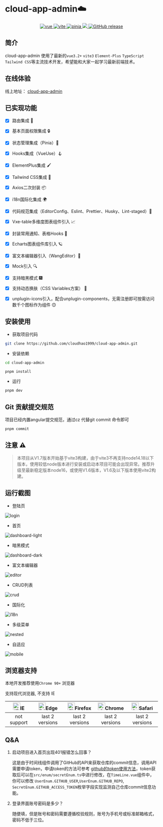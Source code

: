<h1>cloud-app-admin☁️</h1>

<p align="center">
  <a href="https://github.com/vuejs/core">
    <img src="https://img.shields.io/badge/vue-3.2.37-brightgreen.svg" alt="vue">
  </a>
  <a href="https://github.com/vitejs/vite">
    <img src="https://img.shields.io/badge/vite-3.0.5-brightgreen.svg" alt="vite">
  </a>
  <a href="https://github.com/vuejs/pinia">
    <img src="https://img.shields.io/badge/pinia-2.0.17-brightgreen.svg" alt="pinia">
  </a>
  <a href="https://github.com/cloudhao1999/cloud-app-admin/blob/master/LICENSE">
    <img src="https://img.shields.io/github/license/cloudhao1999/cloud-app-admin">
  </a>
  <a href="https://github.com/cloudhao1999/cloud-app-admin/releases">
    <img src="https://img.shields.io/github/v/release/cloudhao1999/cloud-app-admin.svg" alt="GitHub release">
  </a>
</p>

## 简介

cloud-app-admin 使用了最新的`vue3.2+` `vite3` `Element-Plus` `TypeScript` `Tailwind CSS`等主流技术开发，希望能和大家一起学习最新前端技术。

## 在线体验

线上地址： [cloud-app-admin](https://cloudhao1999.github.io/cloud-app-admin/)

## 已实现功能

- [x] 路由集成 🧭
- [x] 基本页面权限集成 🔒
- [x] 状态管理集成（Pinia）🍍
- [x] Hooks集成（VueUse）🪝
- [x] ElementPlus集成 🖌️
- [x] Tailwind CSS集成 🌹
- [x] Axios二次封装 📦
- [x] i18n国际化集成 🌍
- [x] 代码规范集成（EditorConfig、Eslint、Prettier、Husky、Lint-staged）📒
- [x] Vxe-table多维度图表组件引入 📈
- [x] 封装常用通知、表格Hooks 🎺
- [x] Echarts图表组件库引入 🪐
- [x] 富文本编辑器引入（WangEditor）📝
- [x] Mock引入 🔍
- [x] 支持暗黑模式 🎆
- [x] 支持动态换肤（CSS Variables方案） 🌈
- [x] unplugin-icons引入，配合unplugin-components，无需注册即可按需访问数千个图标作为组件 😊


## 安装使用

- 获取项目代码

```bash
git clone https://github.com/cloudhao1999/cloud-app-admin.git
```

- 安装依赖

```bash
cd cloud-app-admin

pnpm install

```


- 运行

```bash
pnpm dev
```

## Git 贡献提交规范

项目已经内置angular提交规范，通过cz 代替git commit 命令即可

```bash
pnpm commit
```

## 注意 ⚠️
> 本项目从V1.7版本开始基于vite3构建，由于vite3不再支持node14.18以下版本，使用较低node版本进行安装或启动本项目可能会出现异常。推荐升级至最新稳定版本node16，或使用V1.6版本，V1.6及以下版本使用vite2构建。

## 运行截图

- 登陆页

![login](./screenshot/login.png)

- 首页

![dashboard-light](./screenshot/dashboard-light.png)

- 暗黑模式

![dashboard-dark](./screenshot/dashboard-dark.png)

- 富文本编辑器

![editor](./screenshot/editor.png)

- CRUD列表

![crud](./screenshot/crud.png)

- 国际化

![i18n](./screenshot/i18n.png)

- 多级菜单

![nested](./screenshot/nested.png)

- 自适应

![mobile](./screenshot/mobile.png)

## 浏览器支持

本地开发推荐使用`Chrome 90+` 浏览器

支持现代浏览器, 不支持 IE

| [<img src="https://raw.githubusercontent.com/alrra/browser-logos/master/src/archive/internet-explorer_9-11/internet-explorer_9-11_48x48.png" alt="IE" width="24px" height="24px"  />](http://godban.github.io/browsers-support-badges/)IE | [<img src="https://raw.githubusercontent.com/alrra/browser-logos/master/src/edge/edge_48x48.png" alt=" Edge" width="24px" height="24px" />](http://godban.github.io/browsers-support-badges/)Edge | [<img src="https://raw.githubusercontent.com/alrra/browser-logos/master/src/firefox/firefox_48x48.png" alt="Firefox" width="24px" height="24px" />](http://godban.github.io/browsers-support-badges/)Firefox | [<img src="https://raw.githubusercontent.com/alrra/browser-logos/master/src/chrome/chrome_48x48.png" alt="Chrome" width="24px" height="24px" />](http://godban.github.io/browsers-support-badges/)Chrome | [<img src="https://raw.githubusercontent.com/alrra/browser-logos/master/src/safari/safari_48x48.png" alt="Safari" width="24px" height="24px" />](http://godban.github.io/browsers-support-badges/)Safari |
| :----------------------------------------------------------: | :----------------------------------------------------------: | :----------------------------------------------------------: | :----------------------------------------------------------: | :----------------------------------------------------------: |
|                         not support                          |                       last 2 versions                        |                       last 2 versions                        |                       last 2 versions                        |                       last 2 versions                        |

## Q&A

1. 启动项目进入首页出现401报错怎么回事？

   这是由于时间线组件调用了GitHub的API来获取仓库的commit信息，调用API需要申请token，申请token的方法可参考 [github的token使用方法](https://blog.csdn.net/chengwenyang/article/details/120060010)，token获取后可以在`src/enum/secretEnum.ts`中进行修改，在`TimeLine.vue`组件中，你可以修改 `UserEnum.GITHUB_USER`,`UserEnum.GITHUB_REPO`,` SecretEnum.GITHUB_ACCESS_TOKEN`枚举字段实现监测自己仓库commit信息功能。

2. 登录界面账号密码是多少？

   随便填，但是账号和密码需要遵循校验规则，账号为手机号或标准邮箱格式，密码不低于三位。

   

   


